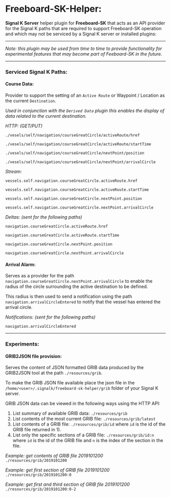 # Freeboard-SK-Helper:

**Signal K Server** helper plugin for **Freeboard-SK** that 
acts as an API provider for the Signal K paths that are required to support Freeboard-SK operation and which may not be serviced by a Signal K server or installed plugins:

---
_Note: this plugin may be used from time to time to provide functionality for experimental features that may become part of Feeboard-SK in the future._

---

### Serviced Signal K Paths:

#### Course Data:

Provider to support the setting of an `Active Route` or Waypoint / Location as the current `Destination`.

_Used in conjunction with the `Derived Data` plugin this enables the display of data related to the current destination._


_HTTP: (GET/PUT)_
```
./vesels/self/navigation/courseGreatCircle/activeRoute/href

./vesels/self/navigation/courseGreatCircle/activeRoute/startTime

./vesels/self/navigation/courseGreatCircle/nextPoint/position

./vesels/self/navigation/courseGreatCircle/nextPoint/arrivalCircle
```

_Stream:_
```
vessels.self.navigation.courseGreatCircle.activeRoute.href

vessels.self.navigation.courseGreatCircle.activeRoute.startTime

vessels.self.navigation.courseGreatCircle.nextPoint.position

vessels.self.navigation.courseGreatCircle.nextPoint.arrivalCircle
```

_Deltas: (sent for the following paths)_
```
navigation.courseGreatCircle.activeRoute.href

navigation.courseGreatCircle.activeRoute.startTime

navigation.courseGreatCircle.nextPoint.position

navigation.courseGreatCircle.nextPoint.arrivalCircle
```


#### Arrival Alarm:

Serves as a provider for the path `navigation.courseGreatCircle.nextPoint.arrivalCircle` to enable the radius of the circle surrounding the active destination to be defined.

This radius is then used to send a notification using the path `navigation.arrivalCircleEntered` to notify that the vessel has entered the arrival circle.

_Notifications: (sent for the following paths)_
```
navigation.arrivalCircleEntered
```

---
### Experiments:


#### GRIB2JSON file provision:

Serves the content of JSON formatted GRIB data produced by the GRIB2JSON tool at the path `./resources/grib`.

To make the GRIB JSON file available place the json file in the `/home/<user>/.signalk/freeboard-sk-helper/grib` folder of your Signal K server.

GRIB JSON data can be viewed in the following ways using the HTTP API:
1) List summary of available GRIB data: `./resources/grib`
1) List contents of the most current GRIB file: `./resources/grib/latest`
1) List contents of a GRIB file: `./resources/grib/id` where `id` is the id of the GRIB file returned in 1).
1) List only the specific sections of a GRIB file: `./resources/grib/id:n` where `id` is the id of the GRIB file and `n` is the index of the section in the file.

_Example: get contents of GRIB file 2019101200_
`./resources/grib/2019101200`

_Example: get first section of GRIB file 2019101200_
`./resources/grib/2019101200:0`

_Example: get first and third section of GRIB file 2019101200_
`./resources/grib/2019101200:0-2`


